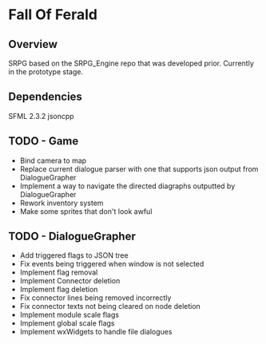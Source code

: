 Fall Of Ferald
==============

## Overview
SRPG based on the SRPG_Engine repo that was developed prior.
Currently in the prototype stage.

## Dependencies
SFML 2.3.2
jsoncpp

## TODO - Game
* Bind camera to map
* Replace current dialogue parser with one that supports json output from
  DialogueGrapher
* Implement a way to navigate the directed diagraphs outputted by DialogueGrapher
* Rework inventory system
* Make some sprites that don't look awful

## TODO - DialogueGrapher
* Add triggered flags to JSON tree
* Fix events being triggered when window is not selected
* Implement flag removal
* Implement Connector deletion
* Implement flag deletion
* Fix connector lines being removed incorrectly
* Fix connector texts not being cleared on node deletion
* Implement module scale flags
* Implement global scale flags
* Implement wxWidgets to handle file dialogues
